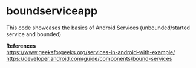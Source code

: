 # boundserviceapp
This code showcases the basics of Android Services (unbounded/started service and bounded)

<B>References</B><BR>
https://www.geeksforgeeks.org/services-in-android-with-example/
https://developer.android.com/guide/components/bound-services
